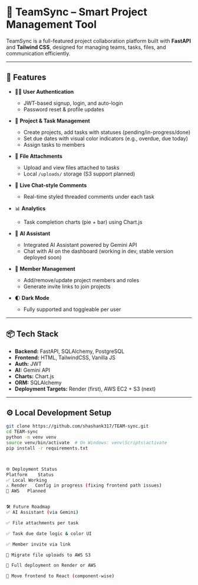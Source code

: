 # 🧠 TeamSync – Smart Project Management Tool

TeamSync is a full-featured project collaboration platform built with **FastAPI** and **Tailwind CSS**, designed for managing teams, tasks, files, and communication efficiently.

---

## 🚀 Features

- 🧑‍💼 **User Authentication**
  - JWT-based signup, login, and auto-login
  - Password reset & profile updates

- 📁 **Project & Task Management**
  - Create projects, add tasks with statuses (pending/in-progress/done)
  - Set due dates with visual color indicators (e.g., overdue, due today)
  - Assign tasks to members

- 📎 **File Attachments**
  - Upload and view files attached to tasks
  - Local `/uploads/` storage (S3 support planned)

- 💬 **Live Chat-style Comments**
  - Real-time styled threaded comments under each task

- 📊 **Analytics**
  - Task completion charts (pie + bar) using Chart.js

- 🤖 **AI Assistant**
  - Integrated AI Assistant powered by Gemini API
  - Chat with AI on the dashboard (working in dev, stable version deployed soon)

- 👥 **Member Management**
  - Add/remove/update project members and roles
  - Generate invite links to join projects

- 🌓 **Dark Mode**
  - Fully supported and toggleable per user

---

## 📦 Tech Stack

- **Backend:** FastAPI, SQLAlchemy, PostgreSQL
- **Frontend:** HTML, TailwindCSS, Vanilla JS
- **Auth:** JWT
- **AI:** Gemini API
- **Charts:** Chart.js
- **ORM:** SQLAlchemy
- **Deployment Targets:** Render (first), AWS EC2 + S3 (next)

---

## ⚙️ Local Development Setup

```bash
git clone https://github.com/shashank317/TEAM-sync.git
cd TEAM-sync
python -m venv venv
source venv/bin/activate  # On Windows: venv\Scripts\activate
pip install -r requirements.txt



🌐 Deployment Status
Platform	Status
✅ Local	Working
⚠️ Render	Config in progress (fixing frontend path issues)
🚧 AWS	Planned


🛠️ Future Roadmap
✅ AI Assistant (via Gemini)

✅ File attachments per task

✅ Task due date logic & color UI

✅ Member invite via link

🚀 Migrate file uploads to AWS S3

🚀 Full deployment on Render or AWS

🎨 Move frontend to React (component-wise)



